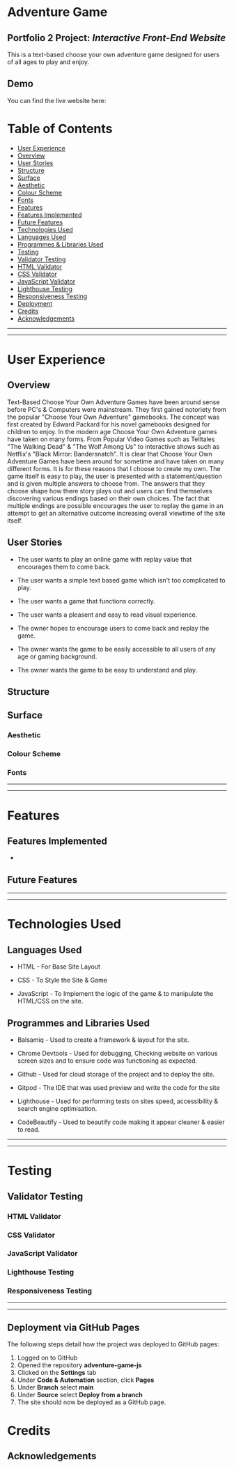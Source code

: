 # Adventure Game

## Portfolio 2 Project: _Interactive Front-End Website_
This is a text-based choose your own adventure game designed for users of all ages to play and enjoy.

## Demo
You can find the live website here:

# Table of Contents

+ [User Experience](#user-experience)
+ [Overview](#overview)
+ [User Stories](#user-stories)
+ [Structure](#structure)
+ [Surface](#surface)
+ [Aesthetic](#aesthetic)
+ [Colour Scheme](#colour-scheme)
+ [Fonts](#fonts)
+ [Features](#features)
+ [Features Implemented](#features-implemented)
+ [Future Features](#future-features)
+ [Technologies Used](#technologies-used)
+ [Languages Used](#languages-used)
+ [Programmes & Libraries Used](#programmes-and-libraries-used)
+ [Testing](#testing)
+ [Validator Testing](#validator-testing)
+ [HTML Validator](#html-validator)
+ [CSS Validator](#css-validator)
+ [JavaScript Validator](#javascript-validator)
+ [Lighthouse Testing](#lighthouse-testing)
+ [Responsiveness Testing](#responsiveness-testing)
+ [Deployment](#deployment-via-github-pages)
+ [Credits](#credits)
+ [Acknowledgements](#acknowledgements)

***
***

# User Experience

## Overview
Text-Based Choose Your Own Adventure Games have been around sense before PC's & Computers were mainstream. They first gained notoriety from the popular "Choose Your Own Adventure" gamebooks. The concept was first created by Edward Packard for his novel gamebooks designed for children to enjoy. In the modern age Choose Your Own Adventure games have taken on many forms. From Popular Video Games such as Telltales "The Walking Dead" & "The Wolf Among Us" to interactive shows such as Netflix's "Black Mirror: Bandersnatch". It is clear that Choose Your Own Adventure Games have been around for sometime and have taken on many different forms. It is for these reasons that I choose to create my own. The game itself is easy to play, the user is presented with a statement/question and is given multiple answers to choose from. The answers that they choose shape how there story plays out and users can find themselves discovering various endings based on their own choices. The fact that multiple endings are possible encourages the user to replay the game in an attempt to get an alternative outcome increasing overall viewtime of the site itself.

## User Stories
* The user wants to play an online game with replay value that encourages them to come back.

* The user wants a simple text based game which isn't too complicated to play.

* The user wants a game that functions correctly.

* The user wants a pleasent and easy to read visual experience.

* The owner hopes to encourage users to come back and replay the game.

* The owner wants the game to be easily accessible to all users of any age or gaming background.

* The owner wants the game to be easy to understand and play.

## Structure




## Surface


### Aesthetic


### Colour Scheme


### Fonts


***
***

# Features

## Features Implemented

* 




## Future Features





***
***

# Technologies Used

## Languages Used

* HTML - For Base Site Layout

* CSS - To Style the Site & Game

* JavaScript - To Implement the logic of the game & to manipulate the HTML/CSS on the site.

## Programmes and Libraries Used

* Balsamiq - Used to create a framework & layout for the site.

* Chrome Devtools - Used for debugging, Checking website on various screen sizes and to ensure code was functioning as expected.

* Github - Used for cloud storage of the project and to deploy the site.

* Gitpod - The IDE that was used preview and write the code for the site

* Lighthouse - Used for performing tests on sites speed, accessibility & search engine optimisation.

* CodeBeautify - Used to beautify code making it appear cleaner & easier to read.


***
***

# Testing

## Validator Testing


### HTML Validator


### CSS Validator


### JavaScript Validator


### Lighthouse Testing


### Responsiveness Testing

***
***

## Deployment via GitHub Pages

The following steps detail how the project was deployed to GitHub pages:

1. Logged on to GitHub
2. Opened the repository **adventure-game-js**
3. Clicked on the **Settings** tab
4. Under **Code & Automation** section, click **Pages**
5. Under **Branch** select **main**
6. Under **Source** select **Deploy from a branch**
7. The site should now be deployed as a GitHub page. 

# Credits



## Acknowledgements

